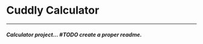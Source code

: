  # Cuddly Calculator
 _______________________________________

##### Calculator project... #TODO create a proper readme.

